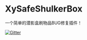 # XySafeShulkerBox
一个简单的潜影盒刷物品BUG修复插件！

[![Gitter](https://badges.gitter.im/Xy718Plugin/XySafeShulkerBox.svg)](https://gitter.im/Xy718Plugin/XySafeShulkerBox?utm_source=badge&utm_medium=badge&utm_campaign=pr-badge)
